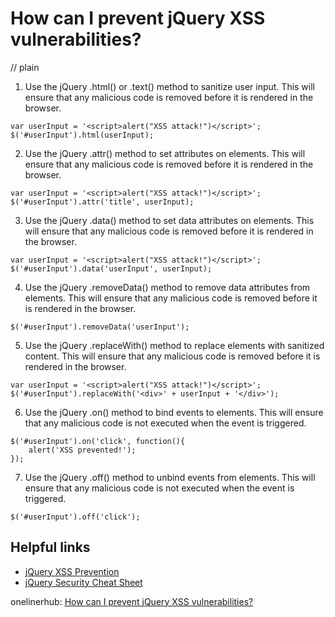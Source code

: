 # How can I prevent jQuery XSS vulnerabilities?
// plain

1. Use the jQuery .html() or .text() method to sanitize user input. This will ensure that any malicious code is removed before it is rendered in the browser.

```
var userInput = '<script>alert("XSS attack!")</script>';
$('#userInput').html(userInput);
```

2. Use the jQuery .attr() method to set attributes on elements. This will ensure that any malicious code is removed before it is rendered in the browser.

```
var userInput = '<script>alert("XSS attack!")</script>';
$('#userInput').attr('title', userInput);
```

3. Use the jQuery .data() method to set data attributes on elements. This will ensure that any malicious code is removed before it is rendered in the browser.

```
var userInput = '<script>alert("XSS attack!")</script>';
$('#userInput').data('userInput', userInput);
```

4. Use the jQuery .removeData() method to remove data attributes from elements. This will ensure that any malicious code is removed before it is rendered in the browser.

```
$('#userInput').removeData('userInput');
```

5. Use the jQuery .replaceWith() method to replace elements with sanitized content. This will ensure that any malicious code is removed before it is rendered in the browser.

```
var userInput = '<script>alert("XSS attack!")</script>';
$('#userInput').replaceWith('<div>' + userInput + '</div>');
```

6. Use the jQuery .on() method to bind events to elements. This will ensure that any malicious code is not executed when the event is triggered.

```
$('#userInput').on('click', function(){
    alert('XSS prevented!');
});
```

7. Use the jQuery .off() method to unbind events from elements. This will ensure that any malicious code is not executed when the event is triggered.

```
$('#userInput').off('click');
```

## Helpful links
- [jQuery XSS Prevention](https://www.sitepoint.com/jquery-xss-prevention/)
- [jQuery Security Cheat Sheet](https://www.owasp.org/index.php/jQuery_Security_Cheat_Sheet)

onelinerhub: [How can I prevent jQuery XSS vulnerabilities?](https://onelinerhub.com/jquery/how-can-i-prevent-jquery-xss-vulnerabilities)